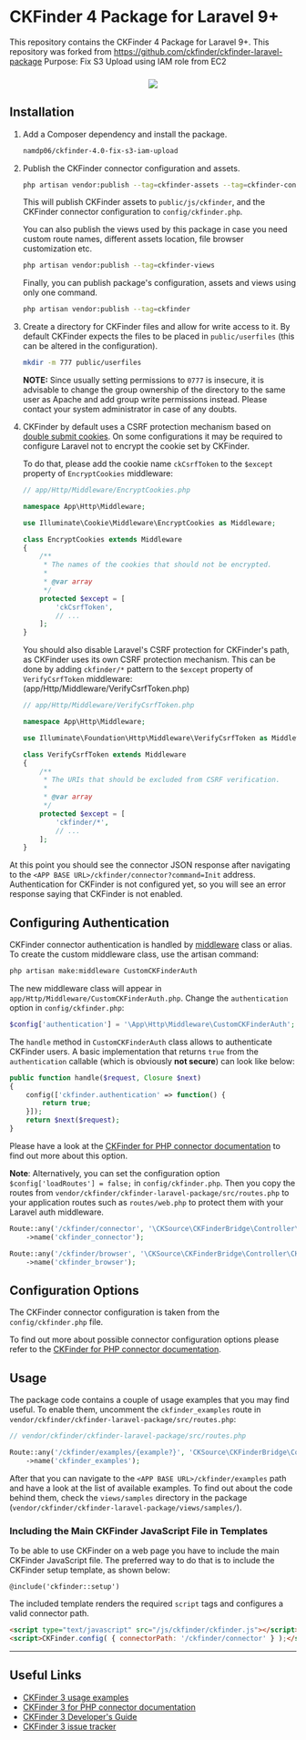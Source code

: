 # CKFinder 4 Package for Laravel 9+

This repository contains the CKFinder 4 Package for Laravel 9+.
This repository was forked from https://github.com/ckfinder/ckfinder-laravel-package
Purpose: Fix S3 Upload using IAM role from EC2

<h3 align="center"><a href="https://ckeditor.com/docs/ckfinder/demo/ckfinder3/samples/widget.html"><img src="https://user-images.githubusercontent.com/803299/42693315-18717aae-86af-11e8-863a-74070edb3912.png"></a></h3>

## Installation

1. Add a Composer dependency and install the package.

    ```bash
    namdp06/ckfinder-4.0-fix-s3-iam-upload
    ```

2. Publish the CKFinder connector configuration and assets.

    ```bash
    php artisan vendor:publish --tag=ckfinder-assets --tag=ckfinder-config
    ```

    This will publish CKFinder assets to `public/js/ckfinder`, and the CKFinder connector configuration to `config/ckfinder.php`.
    
    You can also publish the views used by this package in case you need custom route names, different assets location, file browser customization etc.
    
    ```bash
    php artisan vendor:publish --tag=ckfinder-views
    ```
    
    Finally, you can publish package's configuration, assets and views using only one command.
    
    ```bash
    php artisan vendor:publish --tag=ckfinder
    ```

3. Create a directory for CKFinder files and allow for write access to it. By default CKFinder expects the files to be placed in `public/userfiles` (this can be altered in the configuration).

    ```bash
    mkdir -m 777 public/userfiles
    ```

    **NOTE:** Since usually setting permissions to `0777` is insecure, it is advisable to change the group ownership of the directory to the same user as Apache and add group write permissions instead. Please contact your system administrator in case of any doubts.

4. CKFinder by default uses a CSRF protection mechanism based on [double submit cookies](https://cheatsheetseries.owasp.org/cheatsheets/Cross-Site_Request_Forgery_Prevention_Cheat_Sheet.html#double-submit-cookie). On some configurations it may be required to configure Laravel not to encrypt the cookie set by CKFinder.

   To do that, please add the cookie name `ckCsrfToken` to the `$except` property of `EncryptCookies` middleware:

   ```php
   // app/Http/Middleware/EncryptCookies.php

   namespace App\Http\Middleware;

   use Illuminate\Cookie\Middleware\EncryptCookies as Middleware;

   class EncryptCookies extends Middleware
   {
       /**
        * The names of the cookies that should not be encrypted.
        *
        * @var array
        */
       protected $except = [
           'ckCsrfToken',
           // ...
       ];
   }
   ```

   You should also disable Laravel's CSRF protection for CKFinder's path, as CKFinder uses its own CSRF protection mechanism. This can be done by adding `ckfinder/*` pattern to the `$except` property of `VerifyCsrfToken` middleware:
   (app/Http/Middleware/VerifyCsrfToken.php)

    ```php
    // app/Http/Middleware/VerifyCsrfToken.php

    namespace App\Http\Middleware;

    use Illuminate\Foundation\Http\Middleware\VerifyCsrfToken as Middleware;

    class VerifyCsrfToken extends Middleware
    {
        /**
         * The URIs that should be excluded from CSRF verification.
         *
         * @var array
         */
        protected $except = [
            'ckfinder/*',
            // ...
        ];
    }
    ```

At this point you should see the connector JSON response after navigating to the `<APP BASE URL>/ckfinder/connector?command=Init` address.
Authentication for CKFinder is not configured yet, so you will see an error response saying that CKFinder is not enabled.

## Configuring Authentication

CKFinder connector authentication is handled by [middleware](https://laravel.com/docs/5.8/middleware) class or alias. To create the custom middleware class, use the artisan command:

```bash
php artisan make:middleware CustomCKFinderAuth
```

The new middleware class will appear in `app/Http/Middleware/CustomCKFinderAuth.php`. Change the `authentication` option in `config/ckfinder.php`:

```php
$config['authentication'] = '\App\Http\Middleware\CustomCKFinderAuth';
```

The `handle` method in `CustomCKFinderAuth` class allows to authenticate CKFinder users. A basic implementation that returns `true` from the `authentication` callable (which is obviously **not secure**) can look like below:

```php
public function handle($request, Closure $next)
{
    config(['ckfinder.authentication' => function() {
        return true;
    }]);
    return $next($request);
}
```

Please have a look at the [CKFinder for PHP connector documentation](https://ckeditor.com/docs/ckfinder/ckfinder3-php/configuration.html#configuration_options_authentication) to find out
more about this option.

**Note**:
Alternatively, you can set the configuration option `$config['loadRoutes'] = false;` in `config/ckfinder.php`. Then you copy the routes from `vendor/ckfinder/ckfinder-laravel-package/src/routes.php` to your application routes such as ```routes/web.php``` to protect them with your Laravel auth middleware. 

```php
Route::any('/ckfinder/connector', '\CKSource\CKFinderBridge\Controller\CKFinderController@requestAction')
    ->name('ckfinder_connector');

Route::any('/ckfinder/browser', '\CKSource\CKFinderBridge\Controller\CKFinderController@browserAction')
    ->name('ckfinder_browser');
```

## Configuration Options

The CKFinder connector configuration is taken from the `config/ckfinder.php` file.

To find out more about possible connector configuration options please refer to the [CKFinder for PHP connector documentation](https://ckeditor.com/docs/ckfinder/ckfinder3-php/configuration.html).

## Usage

The package code contains a couple of usage examples that you may find useful. To enable them, uncomment the `ckfinder_examples`
route in `vendor/ckfinder/ckfinder-laravel-package/src/routes.php`:

```php
// vendor/ckfinder/ckfinder-laravel-package/src/routes.php

Route::any('/ckfinder/examples/{example?}', 'CKSource\CKFinderBridge\Controller\CKFinderController@examplesAction')
    ->name('ckfinder_examples');
```

After that you can navigate to the `<APP BASE URL>/ckfinder/examples` path and have a look at the list of available examples.
To find out about the code behind them, check the `views/samples` directory in the package (`vendor/ckfinder/ckfinder-laravel-package/views/samples/`).

### Including the Main CKFinder JavaScript File in Templates

To be able to use CKFinder on a web page you have to include the main CKFinder JavaScript file.
The preferred way to do that is to include the CKFinder setup template, as shown below:

```blade
@include('ckfinder::setup')
```

The included template renders the required `script` tags and configures a valid connector path.

```html
<script type="text/javascript" src="/js/ckfinder/ckfinder.js"></script>
<script>CKFinder.config( { connectorPath: '/ckfinder/connector' } );</script>
```

---

## Useful Links

 * [CKFinder 3 usage examples](https://ckeditor.com/docs/ckfinder/demo/ckfinder3/samples/widget.html)
 * [CKFinder 3 for PHP connector documentation](https://ckeditor.com/docs/ckfinder/ckfinder3-php/)
 * [CKFinder 3 Developer's Guide](https://ckeditor.com/docs/ckfinder/ckfinder3/)
 * [CKFinder 3 issue tracker](https://github.com/ckfinder/ckfinder)
